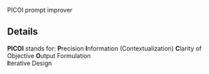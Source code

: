 PICOI prompt improver

## Details
**PICOI** stands for:
**P**recision
**I**nformation (Contextualization)	
**C**larity of Objective
**O**utput Formulation	
**I**terative Design

